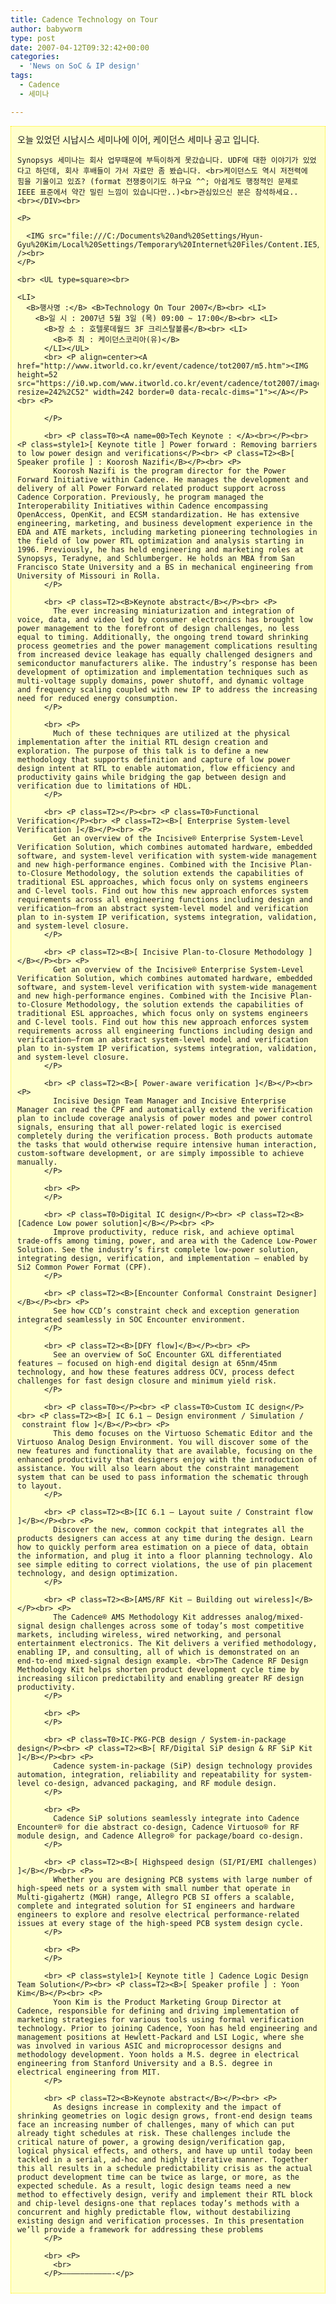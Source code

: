 ```yaml
---
title: Cadence Technology on Tour
author: babyworm
type: post
date: 2007-04-12T09:32:42+00:00
categories:
  - 'News on SoC & IP design'
tags:
  - Cadence
  - 세미나

---
```

<DIV style="BORDER-RIGHT: #fff200 1px dotted; PADDING-RIGHT: 10px; BORDER-TOP: #fff200 1px dotted; PADDING-LEFT: 10px; PADDING-BOTTOM: 10px; BORDER-LEFT: #fff200 1px dotted; PADDING-TOP: 10px; BORDER-BOTTOM: #fff200 1px dotted; BACKGROUND-COLOR: #ffffcc">
  오늘 있었던 시납시스 세미나에 이어, 케이던스 세미나 공고 입니다. </p> 

    Synopsys 세미나는 회사 업무때문에 부득이하게 못갔습니다. UDF에 대한 이야기가 있었다고 하던데, 회사 후배들이 가서 자료만 좀 봤습니다. <br>케이던스도 역시 저전력에 힘을 기울이고 있죠? (format 전쟁중이기도 하구요 ^^; 아쉽게도 행정적인 문제로 IEEE 표준에서 약간 밀린 느낌이 있습니다만..)<br>관심있으신 분은 참석하세요.. <br></DIV><br> 
    
    <P>

      <IMG src="file:///C:/Documents%20and%20Settings/Hyun-Gyu%20Kim/Local%20Settings/Temporary%20Internet%20Files/Content.IE5/GLAV496Z/photo%5B1%5D.jpg" /><br>
    </P>
    
    <br> <UL type=square><br> 
    
    <LI>
      <B>행사명 :</B> <B>Technology On Tour 2007</B><br> <LI>
        <B>일 시 : 2007년 5월 3일 (목) 09:00 ~ 17:00</B><br> <LI>
          <B>장 소 : 호텔롯데월드 3F 크리스탈볼룸</B><br> <LI>
            <B>주 최 : 케이던스코리아(유)</B>
          </LI></UL>
          <br> <P align=center><A href="http://www.itworld.co.kr/event/cadence/tot2007/m5.htm"><IMG height=52 src="https://i0.wp.com/www.itworld.co.kr/event/cadence/tot2007/images/web_47.gif?resize=242%2C52" width=242 border=0 data-recalc-dims="1"></A></P><br> <P>

          </P>
          
          <br> <P class=T0><A name=00>Tech Keynote : </A><br></P><br> <P class=style1>[ Keynote title ] Power forward : Removing barriers to low power design and verifications</P><br> <P class=T2><B>[ Speaker profile ] : Koorosh Nazifi</B></P><br> <P>
            Koorosh Nazifi is the program director for the Power Forward Initiative within Cadence. He manages the development and delivery of all Power Forward related product support across Cadence Corporation. Previously, he program managed the Interoperability Initiatives within Cadence encompassing OpenAccess, OpenKit, and ECSM standardization. He has extensive engineering, marketing, and business development experience in the EDA and ATE markets, including marketing pioneering technologies in the field of low power RTL optimization and analysis starting in 1996. Previously, he has held engineering and marketing roles at Synopsys, Teradyne, and Schlumberger. He holds an MBA from San Francisco State University and a BS in mechanical engineering from University of Missouri in Rolla.
          </P>
          
          <br> <P class=T2><B>Keynote abstract</B></P><br> <P>
            The ever increasing miniaturization and integration of voice, data, and video led by consumer electronics has brought low power management to the forefront of design challenges, no less equal to timing. Additionally, the ongoing trend toward shrinking process geometries and the power management complications resulting from increased device leakage has equally challenged designers and semiconductor manufacturers alike. The industry’s response has been development of optimization and implementation techniques such as multi-voltage supply domains, power shutoff, and dynamic voltage and frequency scaling coupled with new IP to address the increasing need for reduced energy consumption.
          </P>
          
          <br> <P>
            Much of these techniques are utilized at the physical implementation after the initial RTL design creation and exploration. The purpose of this talk is to define a new methodology that supports definition and capture of low power design intent at RTL to enable automation, flow efficiency and productivity gains while bridging the gap between design and verification due to limitations of HDL.
          </P>
          
          <br> <P class=T2></P><br> <P class=T0>Functional Verification</P><br> <P class=T2><B>[ Enterprise System-level Verification ]</B></P><br> <P>
            Get an overview of the Incisive® Enterprise System-Level Verification Solution, which combines automated hardware, embedded software, and system-level verification with system-wide management and new high-performance engines. Combined with the Incisive Plan-to-Closure Methodology, the solution extends the capabilities of traditional ESL approaches, which focus only on systems engineers and C-level tools. Find out how this new approach enforces system requirements across all engineering functions including design and verification—from an abstract system-level model and verification plan to in-system IP verification, systems integration, validation, and system-level closure.
          </P>
          
          <br> <P class=T2><B>[ Incisive Plan-to-Closure Methodology ]</B></P><br> <P>
            Get an overview of the Incisive® Enterprise System-Level Verification Solution, which combines automated hardware, embedded software, and system-level verification with system-wide management and new high-performance engines. Combined with the Incisive Plan-to-Closure Methodology, the solution extends the capabilities of traditional ESL approaches, which focus only on systems engineers and C-level tools. Find out how this new approach enforces system requirements across all engineering functions including design and verification—from an abstract system-level model and verification plan to in-system IP verification, systems integration, validation, and system-level closure.
          </P>
          
          <br> <P class=T2><B>[ Power-aware verification ]</B></P><br> <P>
            Incisive Design Team Manager and Incisive Enterprise Manager can read the CPF and automatically extend the verification plan to include coverage analysis of power modes and power control signals, ensuring that all power-related logic is exercised completely during the verification process. Both products automate the tasks that would otherwise require intensive human interaction, custom-software development, or are simply impossible to achieve manually.
          </P>
          
          <br> <P>
          </P>
          
          <br> <P class=T0>Digital IC design</P><br> <P class=T2><B>[Cadence Low power solution]</B></P><br> <P>
            Improve productivity, reduce risk, and achieve optimal trade-offs among timing, power, and area with the Cadence Low-Power Solution. See the industry’s first complete low-power solution, integrating design, verification, and implementation – enabled by Si2 Common Power Format (CPF).
          </P>
          
          <br> <P class=T2><B>[Encounter Conformal Constraint Designer]</B></P><br> <P>
            See how CCD’s constraint check and exception generation integrated seamlessly in SOC Encounter environment.
          </P>
          
          <br> <P class=T2><B>[DFY flow]</B></P><br> <P>
            See an overview of SoC Encounter GXL differentiated features – focused on high-end digital design at 65nm/45nm technology, and how these features address OCV, process defect challenges for fast design closure and minimum yield risk.
          </P>
          
          <br> <P class=T0></P><br> <P class=T0>Custom IC design</P><br> <P class=T2><B>[ IC 6.1 – Design environment / Simulation /  constraint flow ]</B></P><br> <P>
            This demo focuses on the Virtuoso Schematic Editor and the Virtuoso Analog Design Environment. You will discover some of the new features and functionality that are available, focusing on the enhanced productivity that designers enjoy with the introduction of assistance. You will also learn about the constraint management system that can be used to pass information the schematic through to layout.
          </P>
          
          <br> <P class=T2><B>[IC 6.1 – Layout suite / Constraint flow ]</B></P><br> <P>
            Discover the new, common cockpit that integrates all the products designers can access at any time during the design. Learn how to quickly perform area estimation on a piece of data, obtain the information, and plug it into a floor planning technology. Alo see simple editing to correct violations, the use of pin placement technology, and design optimization.
          </P>
          
          <br> <P class=T2><B>[AMS/RF Kit – Building out wireless]</B></P><br> <P>
            The Cadence® AMS Methodology Kit addresses analog/mixed-signal design challenges across some of today’s most competitive markets, including wireless, wired networking, and personal entertainment electronics. The Kit delivers a verified methodology, enabling IP, and consulting, all of which is demonstrated on an end-to-end mixed-signal design example. <br>The Cadence RF Design Methodology Kit helps shorten product development cycle time by increasing silicon predictability and enabling greater RF design productivity.
          </P>
          
          <br> <P>
          </P>
          
          <br> <P class=T0>IC-PKG-PCB design / System-in-package design</P><br> <P class=T2><B>[ RF/Digital SiP design & RF SiP Kit ]</B></P><br> <P>
            Cadence system-in-package (SiP) design technology provides automation, integration, reliability and repeatability for system-level co-design, advanced packaging, and RF module design.
          </P>
          
          <br> <P>
            Cadence SiP solutions seamlessly integrate into Cadence Encounter® for die abstract co-design, Cadence Virtuoso® for RF module design, and Cadence Allegro® for package/board co-design.
          </P>
          
          <br> <P class=T2><B>[ Highspeed design (SI/PI/EMI challenges) ]</B></P><br> <P>
            Whether you are designing PCB systems with large number of high-speed nets or a system with small number that operate in Multi-gigahertz (MGH) range, Allegro PCB SI offers a scalable, complete and integrated solution for SI engineers and hardware engineers to explore and resolve electrical performance-related issues at every stage of the high-speed PCB system design cycle.
          </P>
          
          <br> <P>
          </P>
          
          <br> <P class=style1>[ Keynote title ] Cadence Logic Design Team Solution</P><br> <P class=T2><B>[ Speaker profile ] : Yoon Kim</B></P><br> <P>
            Yoon Kim is the Product Marketing Group Director at Cadence, responsible for defining and driving implementation of marketing strategies for various tools using formal verification technology. Prior to joining Cadence, Yoon has held engineering and management positions at Hewlett-Packard and LSI Logic, where she was involved in various ASIC and microprocessor designs and methodology development. Yoon holds a M.S. degree in electrical engineering from Stanford University and a B.S. degree in electrical engineering from MIT.
          </P>
          
          <br> <P class=T2><B>Keynote abstract</B></P><br> <P>
            As designs increase in complexity and the impact of shrinking geometries on logic design grows, front-end design teams face an increasing number of challenges, many of which can put already tight schedules at risk. These challenges include the critical nature of power, a growing design/verification gap, logical physical effects, and others, and have up until today been tackled in a serial, ad-hoc and highly iterative manner. Together this all results in a schedule predictability crisis as the actual product development time can be twice as large, or more, as the expected schedule. As a result, logic design teams need a new method to effectively design, verify and implement their RTL block and chip-level designs-one that replaces today’s methods with a concurrent and highly predictable flow, without destabilizing existing design and verification processes. In this presentation we’ll provide a framework for addressing these problems
          </P>
          
          <br> <P>
            <br>
          </P>———————————-</p>
